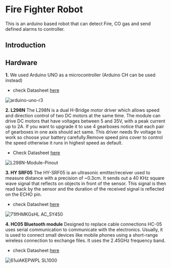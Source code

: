 # Fire Fighter Robot
This is an arduino based robot that can detect Fire, CO gas and send defined alarms to controller.


## Introduction 


## Hardware 
**1.** We used Arduino UNO as a microcontroller (Arduino CH can be used instead)

- check Datasheet [here](https://docs.arduino.cc/resources/datasheets/A000066-datasheet.pdf)

![arduino-uno-r3](https://user-images.githubusercontent.com/79377894/207100737-8ac57d72-b788-4916-b25a-ad8c26017737.jpeg)


**2. L298N** 
The L298N is a dual H-Bridge motor driver which allows speed and direction control of two DC motors at the same time. The module can drive DC motors that have voltages between 5 and 35V, with a peak current up to 2A.
If you want to upgrade it to use 4 gearboxes notice that each pair of gearboxes in one axis should act same. This driver needs 9v voltage to work so choose your battery carefully.Remove speed pins cover to control the speed otherwise it runs in highest speed as default.

- Check Datasheet [here](https://components101.com/sites/default/files/component_datasheet/L298N-Motor-Driver-Datasheet.pdf)

![L298N-Module-Pinout](https://user-images.githubusercontent.com/79377894/207098358-5c0fe90d-50ac-4b91-9aca-4314d2df1335.jpg)

**3. HY SRF05** 
The HY-SRF05 is an ultrasonic emitter/receiver used to measure distance with a precision of ~0.3cm. It sends out a 40 KHz square wave signal that reflects on objects in front of the sensor. This signal is then read back by the sensor and the duration of the received signal is reflected on the ECHO pin.

- check Datasheet [here](https://www.micros.com.pl/mediaserver/M_HY-SRF05_0003.pdf)

![71IfHMKGsHL _AC_SY450_](https://user-images.githubusercontent.com/79377894/207102423-369e860b-baa1-4dcf-b724-ee1499a1d19e.jpg)

**4. HC05 Bluetooth module** Designed to replace cable connections HC-05 uses serial communication to communicate with the electronics. Usually, it is used to connect small devices like mobile phones using a short-range wireless connection to exchange files. It uses the 2.45GHz frequency band.

- check Datasheet [here](https://components101.com/sites/default/files/component_datasheet/HC-05%20Datasheet.pdf)

![61uiAKEPWPL _SL1000_](https://user-images.githubusercontent.com/79377894/207105268-fa7e045a-3bb6-4cdb-91a7-8120662943fd.jpg)

